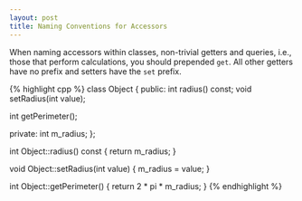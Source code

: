 ```yaml
---
layout: post
title: Naming Conventions for Accessors
---
```


When naming accessors within classes, non-trivial getters and queries, i.e., those that perform calculations, you should prepended `get`. All other getters have no prefix and setters have the `set` prefix.

{% highlight cpp %}
class Object
{
public:
  int radius() const;
  void setRadius(int value);

  int getPerimeter();

private:
  int m_radius;
};

int Object::radius() const
{
    return m_radius;
}

void Object::setRadius(int value)
{
    m_radius = value;
}

int Object::getPerimeter()
{
    return 2 * pi * m_radius;
}
{% endhighlight %}
